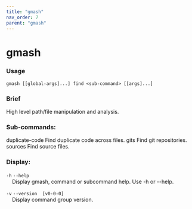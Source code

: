 ```yaml
---
title: "gmash"
nav_order: 7
parent: "gmash"
---
```


# gmash

### Usage
`gmash [[global-args]...] find <sub-command> [[args]...]`

### Brief
High level path/file manipulation and analysis.

### Sub-commands:
duplicate-code                        Find duplicate code across files.
gits                                  Find git repositories.
sources                               Find source files.

### Display:
`-h`  `--help` \
&nbsp;&nbsp;&nbsp;&nbsp;Display gmash, command or subcommand help. Use -h or --help.

`-v`  `--version  [v0-0-0]` \
&nbsp;&nbsp;&nbsp;&nbsp;Display command group version.
